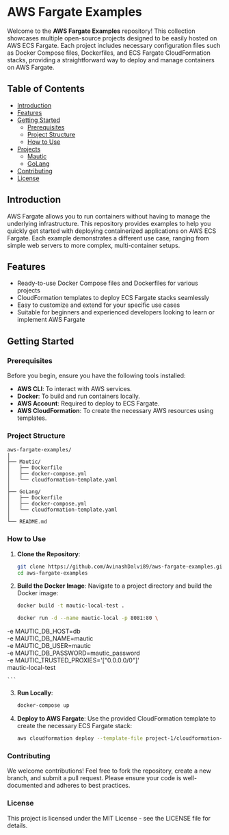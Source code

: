 # AWS Fargate Examples

Welcome to the **AWS Fargate Examples** repository! This collection showcases multiple open-source projects designed to be easily hosted on AWS ECS Fargate. Each project includes necessary configuration files such as Docker Compose files, Dockerfiles, and ECS Fargate CloudFormation stacks, providing a straightforward way to deploy and manage containers on AWS Fargate.

## Table of Contents

- [Introduction](#introduction)
- [Features](#features)
- [Getting Started](#getting-started)
  - [Prerequisites](#prerequisites)
  - [Project Structure](#project-structure)
  - [How to Use](#how-to-use)
- [Projects](#projects)
  - [Mautic](#Mautic)
  - [GoLang](#GoLang) 
- [Contributing](#contributing)
- [License](#license)

## Introduction

AWS Fargate allows you to run containers without having to manage the underlying infrastructure. This repository provides examples to help you quickly get started with deploying containerized applications on AWS ECS Fargate. Each example demonstrates a different use case, ranging from simple web servers to more complex, multi-container setups.

## Features

- Ready-to-use Docker Compose files and Dockerfiles for various projects
- CloudFormation templates to deploy ECS Fargate stacks seamlessly
- Easy to customize and extend for your specific use cases
- Suitable for beginners and experienced developers looking to learn or implement AWS Fargate

## Getting Started

### Prerequisites

Before you begin, ensure you have the following tools installed:

- **AWS CLI**: To interact with AWS services.
- **Docker**: To build and run containers locally.
- **AWS Account**: Required to deploy to ECS Fargate.
- **AWS CloudFormation**: To create the necessary AWS resources using templates.

### Project Structure

```plaintext
aws-fargate-examples/
│
├── Mautic/
│   ├── Dockerfile
│   ├── docker-compose.yml
│   └── cloudformation-template.yaml
│
├── GoLang/
│   ├── Dockerfile
│   ├── docker-compose.yml
│   └── cloudformation-template.yaml
│
└── README.md

```


### How to Use

1. **Clone the Repository**:
    ```bash
    git clone https://github.com/AvinashDalvi89/aws-fargate-examples.git
    cd aws-fargate-examples
    ```

2. **Build the Docker Image**:
    Navigate to a project directory and build the Docker image:
    ```bash
    docker build -t mautic-local-test .

    docker run -d --name mautic-local -p 8081:80 \
  -e MAUTIC_DB_HOST=db \
  -e MAUTIC_DB_NAME=mautic \
  -e MAUTIC_DB_USER=mautic \
  -e MAUTIC_DB_PASSWORD=mautic_password \
  -e MAUTIC_TRUSTED_PROXIES='["0.0.0.0/0"]' \
  mautic-local-test

    ```

3. **Run Locally**:
    ```bash
    docker-compose up
    ```

4. **Deploy to AWS Fargate**:
    Use the provided CloudFormation template to create the necessary ECS Fargate stack:
    ```bash
    aws cloudformation deploy --template-file project-1/cloudformation-template.yaml --stack-name project-1-stack
    ```

### Contributing
We welcome contributions! Feel free to fork the repository, create a new branch, and submit a pull request. Please ensure your code is well-documented and adheres to best practices.

### License
This project is licensed under the MIT License - see the LICENSE file for details.